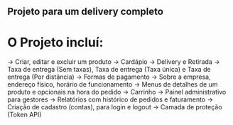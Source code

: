 ## Projeto para um delivery completo

# O Projeto incluí:
-> Criar, editar e excluir um produto
-> Cardápio
-> Delivery e Retirada
-> Taxa de entrega (Sem taxas), Taxa de entrega (Taxa única) e Taxa de entrega (Por distância)
-> Formas de pagamento
-> Sobre a empresa, endereço físico, horário de funcionamento
-> Menus de detalhes de um produto e opcionais na hora do pedido
-> Carrinho
-> Painel administrativo para gestores
-> Relatórios com histórico de pedidos e faturamento
-> Criação de cadastro (contas), para login e logout
-> Camada de proteção (Token API)
